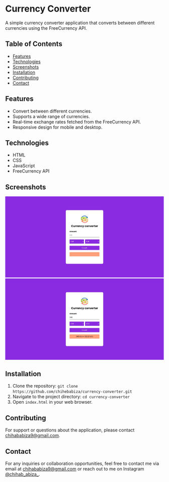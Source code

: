 <h1>Currency Converter</h1>

<p>A simple currency converter application that converts between different currencies using the FreeCurrency API.</p>

<h2>Table of Contents</h2>
<ul>
    <li><a href="#features">Features</a></li>
    <li><a href="#technologies">Technologies</a></li>
    <li><a href="#screenshots">Screenshots</a></li>
    <li><a href="#installation">Installation</a></li>
    <li><a href="#contributing">Contributing</a></li>
    <li><a href="#contact">Contact</a></li>
</ul>

<h2 id="features">Features</h2>
<ul>
    <li>Convert between different currencies.</li>
    <li>Supports a wide range of currencies.</li>
    <li>Real-time exchange rates fetched from the FreeCurrency API.</li>
    <li>Responsive design for mobile and desktop.</li>
</ul>

<h2 id="technologies">Technologies</h2>
<ul>
    <li>HTML</li>
    <li>CSS</li>
    <li>JavaScript</li>
    <li>FreeCurrency API</li>
</ul>

<h2 id="screenshots">Screenshots</h2>
<img src="images/1.jpeg">
<img src="images/2.jpeg">

<h2 id="installation">Installation</h2>
<ol>
    <li>Clone the repository: <code>git clone https://github.com/chihebabiza/currency-converter.git</code></li>
    <li>Navigate to the project directory: <code>cd currency-converter</code></li>
    <li>Open <code>index.html</code> in your web browser.</li>
</ol>

<h2 id="contributing">Contributing</h2>
<p>For support or questions about the application, please contact <a href="mailto:chihababiza9@gmail.com" target="_blank">chihababiza9@gmail.com</a>.</p>


<h2 id="contact">Contact</h2>
<p>For any inquiries or collaboration opportunities, feel free to contact me via email at <a href="mailto:chihababiza9@gmail.com" target="_blank">chihababiza9@gmail.com</a> or reach out to me on Instagram <a href="https://www.instagram.com/chiheb_abiza_/" target="_blank">@chihab_abiza_</a>.</p>
